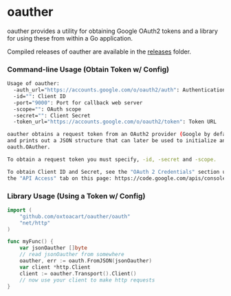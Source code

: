 oauther
=======

oauther provides a utility for obtaining Google OAuth2 tokens and a library for
using these from within a Go application.

Compiled releases of oauther are available in the [releases](https://github.com/oxtoacart/oauther/releases/) folder.

### Command-line Usage (Obtain Token w/ Config)

```bash
Usage of oauther:
  -auth_url="https://accounts.google.com/o/oauth2/auth": Authentication URL
  -id="": Client ID
  -port="9000": Port for callback web server
  -scope="": OAuth scope
  -secret="": Client Secret
  -token_url="https://accounts.google.com/o/oauth2/token": Token URL

oauther obtains a request token from an OAuth2 provider (Google by default)
and prints out a JSON structure that can later be used to initialize an
oauth.OAuther.

To obtain a request token you must specify, -id, -secret and -scope.

To obtain Client ID and Secret, see the "OAuth 2 Credentials" section under
the "API Access" tab on this page: https://code.google.com/apis/console/
```

### Library Usage (Using a Token w/ Config)

```go
import (
    "github.com/oxtoacart/oauther/oauth"
    "net/http"
)

func myFunc() {
    var jsonOauther []byte
    // read jsonOauther from somewhere
    oauther, err := oauth.FromJSON(jsonOauther)
    var client *http.Client
    client := oauther.Transport().Client()
    // now use your client to make http requests
}
```


